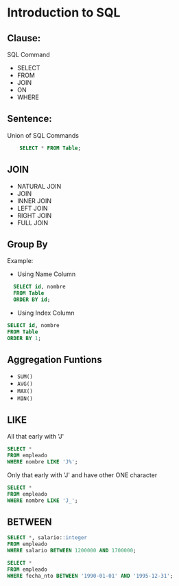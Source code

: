 # Introduction to SQL

## Clause:

SQL Command

- SELECT
- FROM
- JOIN
- ON
- WHERE

## Sentence:

Union of SQL Commands

```sql
    SELECT * FROM Table;
```

## JOIN

- NATURAL JOIN
- JOIN
- INNER JOIN
- LEFT JOIN
- RIGHT JOIN
- FULL JOIN

## Group By

Example:

- Using Name Column

```sql
  SELECT id, nombre
  FROM Table
  ORDER BY id;
```

- Using Index Column

```sql
SELECT id, nombre
FROM Table
ORDER BY 1;
```
## Aggregation Funtions
- `SUM()`
- `AVG()`
- `MAX()`
- `MIN()`
## LIKE
All that early with 'J'
```sql
SELECT *
FROM empleado
WHERE nombre LIKE 'J%';
```
Only that early with 'J' and have other ONE character
```sql
SELECT *
FROM empleado
WHERE nombre LIKE 'J_';
```
## BETWEEN
```sql
SELECT *, salario::integer
FROM empleado
WHERE salario BETWEEN 1200000 AND 1700000;
```
```sql
SELECT *
FROM empleado
WHERE fecha_nto BETWEEN '1990-01-01' AND '1995-12-31';
```
